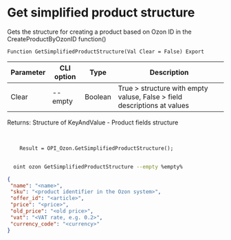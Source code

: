 ﻿---
sidebar_position: 13
---

# Get simplified product structure
 Gets the structure for creating a product based on Ozon ID in the CreateProductByOzonID function()



`Function GetSimplifiedProductStructure(Val Clear = False) Export`

  | Parameter | CLI option | Type | Description |
  |-|-|-|-|
  | Clear | --empty | Boolean | True > structure with empty valuse, False > field descriptions at values |

  
  Returns:  Structure of KeyAndValue - Product fields structure

<br/>




```bsl title="Code example"
    Result = OPI_Ozon.GetSimplifiedProductStructure();
```



```sh title="CLI command example"
    
  oint ozon GetSimplifiedProductStructure --empty %empty%

```

```json title="Result"
{
 "name": "<name>",
 "sku": "<product identifier in the Ozon system>",
 "offer_id": "<article>",
 "price": "<price>",
 "old_price": "<old price>",
 "vat": "<VAT rate, e.g. 0.2>",
 "currency_code": "<currency>"
}
```
